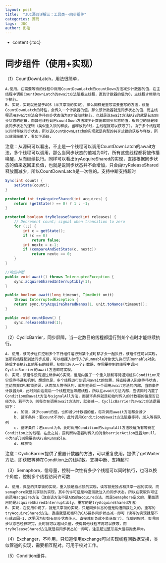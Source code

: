 ```yaml
---
layout: post
title:  "JUC源码详解三：工具类--同步组件"
categories: 源码
tags:  JUC
author: 彭浩
---
```


* content
{:toc}

# 同步组件（使用+实现）

（1）CountDownLatch，用法很简单，

    A.使用，在需要等待的线程中调用CountDownLatch的countDown方法减少计数器的值，在主线程中调用CountDownLatch的await方法阻塞主线程，直到计数器的值为0，主线程才继续向下执行。
    B. 实现，实现就是基于AQS（半共享锁的实现），那么同样是重写需要重写的方法，根据CountDownLatch的特性，会传入一个计数器的值，那么该计数器就是同步状态的值，而主线程调用await方法会等待同步状态值为0才会继续执行，也就是说await方法执行的就是获取同步状态的逻辑，而其他线程调用countDown方法减少计数器即同步状态的值，很典型的就是释放同步状态的逻辑（类似重入锁的释放，当释放到0时，主线程就可以获取了），由于多个线程可以同时释放同步状态，所以该CountDownLatch的实现就是典型的共享式锁的获取与释放，所以就很简单了，看如下源码，
注意：从源码可以看出，不止是一个线程可以调用CountDownLatch的await方法，多个线程可以调用，那么当同步状态的值减为0时，所有这些线程都将被传播唤醒，从而继续执行。同样可以看出tryAcquireShared的实现，直接根据同步状态的值来返回正负值，也就是说同步状态并不会增加，只会由tryReleaseShared释放而减少，所以CountDownLatch是一次性的。支持中断支持超时
```java
Sync(int count) {
    setState(count);
}

protected int tryAcquireShared(int acquires) {
    return (getState() == 0) ? 1 : -1;
}

protected boolean tryReleaseShared(int releases) {
    // Decrement count; signal when transition to zero
    for (;;) {
        int c = getState();
        if (c == 0)
            return false;
        int nextc = c-1;
        if (compareAndSetState(c, nextc))
            return nextc == 0;
    }
}

//响应中断
public void await() throws InterruptedException {
    sync.acquireSharedInterruptibly(1);
}

public boolean await(long timeout, TimeUnit unit)
    throws InterruptedException {
    return sync.tryAcquireSharedNanos(1, unit.toNanos(timeout));
}

public void countDown() {
    sync.releaseShared(1);
}
```

（2）CyclicBarrier，同步屏障，当一定数目的线程都运行到某个点时才能继续执行。

    A. 使用，该同步组件控制多个平行组件运行到某个点时都才会一起执行，该组件还可以实现，当所有线程都到达同步点后，可以根据入参传入的Runnable对象优先执行该Runnable对象，随后才会执行其他所有的线程，初始化传入一个计数器，在需要控制的线程中调用CyclicBarrier的await方法即可实现。
    B. 实现，该组件没有通过继承AQS实现，但是内置了一个重入锁和等待通知组件Condition来实现等待通知机制，想想也是，多个线程运行到调用await的位置，将直接进入阻塞等待状态，主动放弃CPU和锁资源，从而加入等待队列，直到在最后一个调用await方法的内部，当前条件计数器为0，此时则由这最后一个线程充当唤醒线程，所以在await方法内部，应该同时内置了Condition的await方法与signalAll方法，而循环条件就是初始时传入的计数器的值是否已经为0，若不为0，则每次在调用await方法时，就会减一，CyclicBarrier的await方法逻辑如下：
        a. 加锁，减少count的值，也即减少计数器的值，每次调用await方法都会减少
        b. 循环条件：若count不为0，此时调用Condition的await方法阻塞等待，加入等待队列
        c. 循环条件：若count为0，此时调用Condition的signalAll方法唤醒所有等待在Condition上的线程，在此之前，要判断构造器时传入的对象barrierAction是否为null，不为null则需要先执行高Runnable。
        d. 释放锁
注意：CyclicBarrier提供了重置计数器的方法，可以重复使用，提供了getWaiter方法，即获取等待在Condition上的线程数。支持中断、支持超时


（3）Semaphore，信号量，控制一次性有多少个线程可以同时执行，也可以换个角度，控制多个线程访问许可数

    A. 使用，典型的共享锁的实现，重入锁是独占锁的实现，读写锁是独占和共享一起的实现，而semaphore就是共享锁的实现，其中的许可证是构造函数注入的同步状态，所以在获取许可证前调用acquire方法（注意该方法不是AQS的acquire方法，而是Semaphore定义的，里面调用的是acquireSharedInterruptibly，重写的是tryAcquireShared方法）
    B. 实现，在使用中说了，就是共享锁的实现，只是同步状态的值是构造函数注入的，重写的tryAcquireShared方法，直接就是死循环的CAS操作同步状态减一即可（读写的实现就是不行就返回-1，这里因为初始有同步状态传入，直接减到负就不能获取了），当减到负时，表明同步状态已经获取完，此时就可以返回负值，使得其他线程不再可以获取，而tryReleaseShared方法就是将同步状态加一即可，注意超过整形最大值将抛出异常。


（4）Exchanger，不咋用，只知道使用exchange可以实现线程间数据交换，类似管道的实现，需要相互配对。可用于校对工作。

（5）Condition组件，